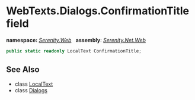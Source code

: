 # WebTexts.Dialogs.ConfirmationTitle field
**namespace:** *[Serenity.Web](../../README.md#serenity.web-namespace)*   **assembly**: *[Serenity.Net.Web](../../README.md)*

```csharp
public static readonly LocalText ConfirmationTitle;
```

## See Also

* class [LocalText](../Serenity.Net.Core/../../Serenity/LocalText.md)
* class [Dialogs](../WebTexts.Dialogs.md)